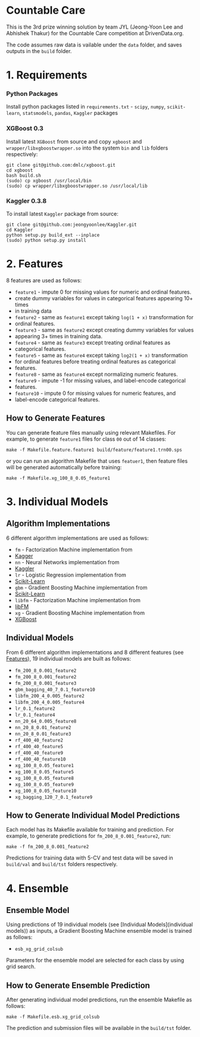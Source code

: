 Countable Care
==============
This is the 3rd prize winning solution by team JYL (Jeong-Yoon Lee and Abhishek Thakur) for the Countable Care competition at DrivenData.org.

The code assumes raw data is vailable under the `data` folder, and saves outputs in the `build` folder.

# 1. Requirements

### Python Packages
Install python packages listed in `requirements.txt` - `scipy`, `numpy`,
`scikit-learn`, `statsmodels`, `pandas`, `Kaggler` packages

### XGBoost 0.3
Install latest `XGBoost` from source and copy `xgboost` and
`wrapper/libxgboostwrapper.so` into the system `bin` and `lib` folders
respectively:
```
git clone git@github.com:dmlc/xgboost.git
cd xgboost
bash build.sh
(sudo) cp xgboost /usr/local/bin
(sudo) cp wrapper/libxgboostwrapper.so /usr/local/lib
```

### Kaggler 0.3.8
To install latest `Kaggler` package from source:
```
git clone git@github.com:jeongyoonlee/Kaggler.git
cd Kaggler
python setup.py build_ext --inplace
(sudo) python setup.py install
```

# 2. Features
8 features are used as follows:
* `feature1` - impute 0 for missing values for numeric and ordinal features.
* create dummy variables for values in categorical features appearing 10+ times
* in training data
* `feature2` - same as `feature1` except taking `log(1 + x)` transformation for
* ordinal features.
* `feature3` - same as `feature2` except creating dummy variables for values
* appearing 3+ times in training data.
* `feature4` - same as `feature3` except treating ordinal features as
* categorical features.
* `feature5` - same as `feature4` except taking `log2(1 + x)` transformation
* for ordinal features before treating ordinal features as categorical
* features.
* `feature8` - same as `feature4` except normalizing numeric features.
* `feature9` - impute -1 for missing values, and label-encode categorical
* features.
* `feature10` - impute 0 for missing values for numeric features, and
* label-encode categorical features.

## How to Generate Features
You can generate feature files manually using relevant Makefiles.  For example,
to generate `feature1` files for class `00` out of 14 classes:
```
make -f Makefile.feature.feature1 build/feature/feature1.trn00.sps
```

or you can run an algorithm Makefile that uses `featuer1`, then feature files
will be generated automatically before training:
```
make -f Makefile.xg_100_8_0.05_feature1
```

# 3. Individual Models

## Algorithm Implementations
6 different algorithm implementations are used as follows:
* `fm` - Factorization Machine implementation from
* [Kagger](https://github.com/jeongyoonlee/Kaggler)
* `nn` - Neural Networks implementation from
* [Kaggler](https://github.com/jeongyoonlee/Kaggler)
* `lr` - Logistic Regression implementation from
* [Scikit-Learn](http://scikit-learn.org/stable/)
* `gbm` - Gradient Boosting Machine implementation from
* [Scikit-Learn](http://scikit-learn.org/stable/)
* `libfm` - Factorization Machine implementation from
* [libFM](http://www.libfm.org/)
* `xg` - Gradient Boosting Machine implementation from
* [XGBoost](https://github.com/dmlc/xgboost)

## Individual Models
From 6 different algorithm implementations and 8 different features (see
[Features](features)), 19 individual models are built as follows:
* `fm_200_8_0.001_feature2`
* `fm_200_8_0.001_feature2`
* `fm_200_8_0.001_feature3`
* `gbm_bagging_40_7_0.1_feature10`
* `libfm_200_4_0.005_feature2`
* `libfm_200_4_0.005_feature4`
* `lr_0.1_feature2`
* `lr_0.1_feature4`
* `nn_20_64_0.005_feature8`
* `nn_20_8_0.01_feature2`
* `nn_20_8_0.01_feature3`
* `rf_400_40_feature2`
* `rf_400_40_feature5`
* `rf_400_40_feature9`
* `rf_400_40_feature10`
* `xg_100_8_0.05_feature1`
* `xg_100_8_0.05_feature5`
* `xg_100_8_0.05_feature8`
* `xg_100_8_0.05_feature9`
* `xg_100_8_0.05_feature10`
* `xg_bagging_120_7_0.1_feature9`

## How to Generate Individual Model Predictions
Each model has its Makefile available for training and prediction.  For
example, to generate predictions for `fm_200_8_0.001_feature2`, run:
```
make -f fm_200_8_0.001_feature2
```

Predictions for training data with 5-CV and test data will be saved in
`build/val` and `build/tst` folders respectively.


# 4. Ensemble

## Ensemble Model
Using predictions of 19 individual models (see [Individual Models](individual
models)) as inputs, a Gradient Boosting Machine ensemble model is trained as
follows:
* `esb_xg_grid_colsub`

Parameters for the ensemble model are selected for each class by using grid
search.

## How to Generate Ensemble Prediction
After generating individual model predictions, run the ensemble Makefile as
follows:
```
make -f Makefile.esb.xg_grid_colsub
```

The prediction and submission files will be available in the `build/tst`
folder.
